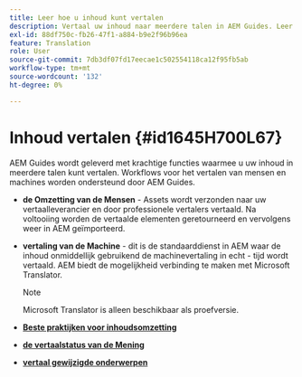 ```yaml
---
title: Leer hoe u inhoud kunt vertalen
description: Vertaal uw inhoud naar meerdere talen in AEM Guides. Leer meer over de workflows voor het vertalen van mensen en machines.
exl-id: 88df750c-fb26-47f1-a884-b9e2f96b96ea
feature: Translation
role: User
source-git-commit: 7db3df07fd17eecae1c502554118ca12f95fb5ab
workflow-type: tm+mt
source-wordcount: '132'
ht-degree: 0%

---
```


# Inhoud vertalen {#id1645H700L67}

AEM Guides wordt geleverd met krachtige functies waarmee u uw inhoud in meerdere talen kunt vertalen. Workflows voor het vertalen van mensen en machines worden ondersteund door AEM Guides.

- **de Omzetting van de Mensen** - Assets wordt verzonden naar uw vertaalleverancier en door professionele vertalers vertaald. Na voltooiing worden de vertaalde elementen geretourneerd en vervolgens weer in AEM geïmporteerd.

- **vertaling van de Machine** - dit is de standaarddienst in AEM waar de inhoud onmiddellijk gebruikend de machinevertaling in echt - tijd wordt vertaald. AEM biedt de mogelijkheid verbinding te maken met Microsoft Translator.

  >[!NOTE]
  >
  > Microsoft Translator is alleen beschikbaar als proefversie.


- **[Beste praktijken voor inhoudsomzetting](translation-first-time.md)**

- **[de vertaalstatus van de Mening](translation-view-trans-state-6234.md)**

- **[vertaal gewijzigde onderwerpen](translation-modified-topics-6234.md)**
